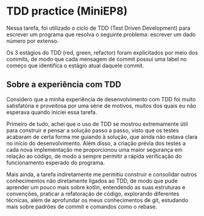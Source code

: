 # TDD practice (MiniEP8)

Nessa tarefa, foi utilizado o ciclo de TDD (Test Driven Development) 
para escrever um programa que resolva o seguinte problema: escrever um dado 
número por extenso.

Os 3 estágios do TDD (red, green, refactor) foram explicitados por meio dos 
commits, de modo que cada mensagem de commit possui uma label no começo que 
identifica o estágio atual daquele commit.

## Sobre a experiência com TDD

Considero que a minha experiência de desenvolvimento com TDD foi muito 
satisfatória e proveitosa por uma série de motivos, muitos dos quais eu não 
esperava quando iniciei essa tarefa. 

Primeiro de tudo, achei que o uso de TDD se mostrou extremamente útil para 
construir e pensar a solução passo a passo, visto que os testes acabaram de 
certa forma me guiando à solução, que ainda não estava clara no início do 
desenvolvimento. Além disso, a criação prévia dos testes a cada nova 
implementação me proporcionou uma maior segurança em relação ao código, de modo 
a sempre permitir a rápida verificação do funcionamento esperado do programa. 

Mais ainda, a tarefa indiretamente me permitiu construir e consolidar 
outros conhecimentos não diretamente ligados ao TDD, de modo que pude 
aprender um pouco mais sobre kotlin, entendendo as suas estruturas e 
convenções, praticar a refatoração de código, explorando diferentes 
técnicas, além de aprofundar os meus conhecimentos de git, estudando 
mais sobre padrões de commit e comandos como o rebase.